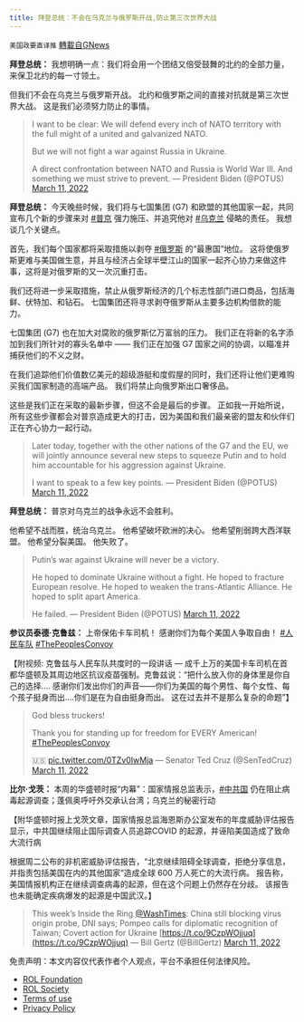 ```yaml
---
title: 拜登总统：不会在乌克兰与俄罗斯开战,防止第三次世界大战
---
```

`美国政要直译推` [轉載自GNews](https://gnews.org/zh-hans/2147496/)

**拜登总统：** 我想明确一点：我们将会用一个团结又倍受鼓舞的北约的全部力量，来保卫北约的每一寸领土。

但我们不会在乌克兰与俄罗斯开战。 北约和俄罗斯之间的直接对抗就是第三次世界大战。 这是我们必须努力防止的事情。



> I want to be clear: We will defend every inch of NATO territory with the full might of a united and galvanized NATO.
> 
> But we will not fight a war against Russia in Ukraine.
>  
> A direct confrontation between NATO and Russia is World War III. And something we must strive to prevent.
> — President Biden (@POTUS) [March 11, 2022](https://twitter.com/POTUS/status/1502353759455821833?ref_src=twsrc%5Etfw)



**拜登总统：** 今天晚些时候，我们将与七国集团 (G7) 和欧盟的其他国家一起，共同宣布几个新的步骤来对 [#普京](https://gettr.com/hashtag/%23普京) 强力施压、并追究他对 [#乌克兰](https://gettr.com/hashtag/%23乌克兰) 侵略的责任。 我想谈几个关键点。

首先，我们每个国家都将采取措施以剥夺 [#俄罗斯](https://gettr.com/hashtag/%23俄罗斯) 的“最惠国”地位。 这将使俄罗斯更难与美国做生意，并且与经济占全球半壁江山的国家一起齐心协力来做这件事，这将是对俄罗斯的又一次沉重打击。

我们还将进一步采取措施，禁止从俄罗斯经济的几个标志性部门进口商品，包括海鲜、伏特加、和钻石。 七国集团还将寻求剥夺俄罗斯从主要多边机构借款的能力。

七国集团 (G7) 也在加大对腐败的俄罗斯亿万富翁的压力。 我们正在将新的名字添加到我们所针对的寡头名单中 —— 我们正在加强 G7 国家之间的协调，以瞄准并捕获他们的不义之财。

在我们追踪他们价值数亿美元的超级游艇和度假屋的同时，我们还将让他们更难购买我们国家制造的高端产品。 我们将禁止向俄罗斯出口奢侈品。

这些是我们正在采取的最新步骤，但这不会是最后的步骤。 正如我一开始所说，所有这些步骤都会对普京造成更大的打击，因为美国和我们最亲密的盟友和伙伴们正在齐心协力一起行动。



> Later today, together with the other nations of the G7 and the EU, we will jointly announce several new steps to squeeze Putin and to hold him accountable for his aggression against Ukraine.
>  
> I want to speak to a few key points.
> — President Biden (@POTUS) [March 11, 2022](https://twitter.com/POTUS/status/1502321763614613511?ref_src=twsrc%5Etfw)



**拜登总统：** 普京对乌克兰的战争永远不会胜利。

他希望不战而胜，统治乌克兰。 他希望破坏欧洲的决心。 他希望削弱跨大西洋联盟。 他希望分裂美国。 他失败了。



> Putin’s war against Ukraine will never be a victory. 
>  
> He hoped to dominate Ukraine without a fight. 
> He hoped to fracture European resolve.
> He hoped to weaken the trans-Atlantic Alliance. 
> He hoped to split apart America.
>  
> He failed.
> — President Biden (@POTUS) [March 11, 2022](https://twitter.com/POTUS/status/1502367297171857414?ref_src=twsrc%5Etfw)



**参议员泰德·克鲁兹：** 上帝保佑卡车司机！ 感谢你们为每个美国人争取自由！ [#人民车队](https://twitter.com/hashtag/人民车队?src=hashtag_click) [#ThePeoplesConvoy](https://twitter.com/hashtag/ThePeoplesConvoy?src=hashtag_click)

【附视频: 克鲁兹与人民车队共度时的一段讲话 — 成千上万的美国卡车司机在首都华盛顿及其周边地区抗议疫苗强制。克鲁兹说：“把什么放入你的身体里是你自己的选择…. 感谢你们发出你们的声音——你们为美国的每个男性、每个女性、每个孩子挺身而出….你们是在为自由挺身而出。 这在过去并不是那么复杂的命题”】



> God bless truckers!
>  
> Thank you for standing up for freedom for EVERY American! [#ThePeoplesConvoy](https://twitter.com/hashtag/ThePeoplesConvoy?src=hash&amp;ref_src=twsrc%5Etfw)
>  
> 🇺🇸 [pic.twitter.com/0TZv0IwMja](https://t.co/0TZv0IwMja)
> — Senator Ted Cruz (@SenTedCruz) [March 11, 2022](https://twitter.com/SenTedCruz/status/1502388982335905792?ref_src=twsrc%5Etfw)



**比尔·戈茨：** 本周的华盛顿时报“内幕”：国家情报总监表示，[#中共国](https://twitter.com/hashtag/中共国?src=hashtag_click) 仍在阻止病毒起源调查；蓬佩奥呼吁外交承认台湾；乌克兰的秘密行动

【附华盛顿时报上戈茨文章，国家情报总监海恩斯办公室发布的年度威胁评估报告显示，中共国继续阻止国际调查人员追踪COVID 的起源，并诬陷美国造成了致命大流行病

根据周二公布的非机密威胁评估报告，“北京继续阻碍全球调查，拒绝分享信息，并指责包括美国在内的其他国家”造成全球 600 万人死亡的大流行病。 报告称，美国情报机构正在继续调查病毒的起源，但在这个问题上仍然存在分歧。 该报告也未能确定疾病爆发的起源是中国武汉。】



> This week’s Inside the Ring [@WashTimes](https://twitter.com/WashTimes?ref_src=twsrc%5Etfw): China still blocking virus origin probe, DNI says; Pompeo calls for diplomatic recognition of Taiwan; Covert action for Ukraine [https://t.co/9CzpWOjjuq](https://t.co/9CzpWOjjuq)
> — Bill Gertz (@BillGertz) [March 11, 2022](https://twitter.com/BillGertz/status/1502328967180668929?ref_src=twsrc%5Etfw)



 

免责声明：本文内容仅代表作者个人观点，平台不承担任何法律风险。

- [ROL Foundation](https://rolfoundation.org/)
- [ROL Society](https://rolsociety.org/)
- [Terms of use](https://gnews.org/terms-of-use-3/)
- [Privacy Policy](https://gnews.org/privacy-policy/)
